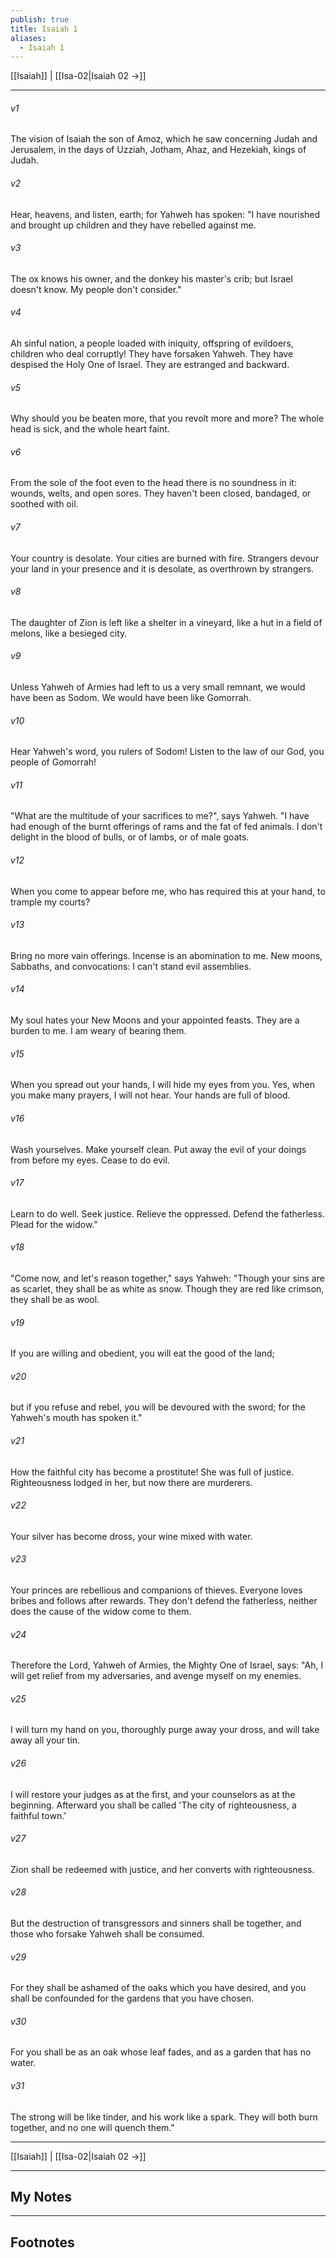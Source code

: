 ```yaml
---
publish: true
title: Isaiah 1
aliases:
  - Isaiah 1
---
```


[[Isaiah]] | [[Isa-02|Isaiah 02 →]]
***



###### v1 
The vision of Isaiah the son of Amoz, which he saw concerning Judah and Jerusalem, in the days of Uzziah, Jotham, Ahaz, and Hezekiah, kings of Judah. 

###### v2 
Hear, heavens, and listen, earth; for Yahweh has spoken: "I have nourished and brought up children and they have rebelled against me. 

###### v3 
The ox knows his owner, and the donkey his master's crib; but Israel doesn't know. My people don't consider." 

###### v4 
Ah sinful nation, a people loaded with iniquity, offspring of evildoers, children who deal corruptly! They have forsaken Yahweh. They have despised the Holy One of Israel. They are estranged and backward. 

###### v5 
Why should you be beaten more, that you revolt more and more? The whole head is sick, and the whole heart faint. 

###### v6 
From the sole of the foot even to the head there is no soundness in it: wounds, welts, and open sores. They haven't been closed, bandaged, or soothed with oil. 

###### v7 
Your country is desolate. Your cities are burned with fire. Strangers devour your land in your presence and it is desolate, as overthrown by strangers. 

###### v8 
The daughter of Zion is left like a shelter in a vineyard, like a hut in a field of melons, like a besieged city. 

###### v9 
Unless Yahweh of Armies had left to us a very small remnant, we would have been as Sodom. We would have been like Gomorrah. 

###### v10 
Hear Yahweh's word, you rulers of Sodom! Listen to the law of our God, you people of Gomorrah! 

###### v11 
"What are the multitude of your sacrifices to me?", says Yahweh. "I have had enough of the burnt offerings of rams and the fat of fed animals. I don't delight in the blood of bulls, or of lambs, or of male goats. 

###### v12 
When you come to appear before me, who has required this at your hand, to trample my courts? 

###### v13 
Bring no more vain offerings. Incense is an abomination to me. New moons, Sabbaths, and convocations: I can't stand evil assemblies. 

###### v14 
My soul hates your New Moons and your appointed feasts. They are a burden to me. I am weary of bearing them. 

###### v15 
When you spread out your hands, I will hide my eyes from you. Yes, when you make many prayers, I will not hear. Your hands are full of blood. 

###### v16 
Wash yourselves. Make yourself clean. Put away the evil of your doings from before my eyes. Cease to do evil. 

###### v17 
Learn to do well. Seek justice. Relieve the oppressed. Defend the fatherless. Plead for the widow." 

###### v18 
"Come now, and let's reason together," says Yahweh: "Though your sins are as scarlet, they shall be as white as snow. Though they are red like crimson, they shall be as wool. 

###### v19 
If you are willing and obedient, you will eat the good of the land; 

###### v20 
but if you refuse and rebel, you will be devoured with the sword; for the Yahweh's mouth has spoken it." 

###### v21 
How the faithful city has become a prostitute! She was full of justice. Righteousness lodged in her, but now there are murderers. 

###### v22 
Your silver has become dross, your wine mixed with water. 

###### v23 
Your princes are rebellious and companions of thieves. Everyone loves bribes and follows after rewards. They don't defend the fatherless, neither does the cause of the widow come to them. 

###### v24 
Therefore the Lord, Yahweh of Armies, the Mighty One of Israel, says: "Ah, I will get relief from my adversaries, and avenge myself on my enemies. 

###### v25 
I will turn my hand on you, thoroughly purge away your dross, and will take away all your tin. 

###### v26 
I will restore your judges as at the first, and your counselors as at the beginning. Afterward you shall be called 'The city of righteousness, a faithful town.' 

###### v27 
Zion shall be redeemed with justice, and her converts with righteousness. 

###### v28 
But the destruction of transgressors and sinners shall be together, and those who forsake Yahweh shall be consumed. 

###### v29 
For they shall be ashamed of the oaks which you have desired, and you shall be confounded for the gardens that you have chosen. 

###### v30 
For you shall be as an oak whose leaf fades, and as a garden that has no water. 

###### v31 
The strong will be like tinder, and his work like a spark. They will both burn together, and no one will quench them."

***
[[Isaiah]] | [[Isa-02|Isaiah 02 →]]

---
## My Notes

---
## Footnotes